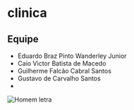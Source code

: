 # clinica

## Equipe

+ Eduardo Braz Pinto Wanderley Junior
+ Caio Victor Batista de Macedo
+ Guilherme Falcão Cabral Santos
+ Gustavo de Carvalho Santos
+ 
![Homem letra](https://github.com/oficialrickccampos/Sockets-em-C/blob/main/Gif%20homem%20letrado.gif)



